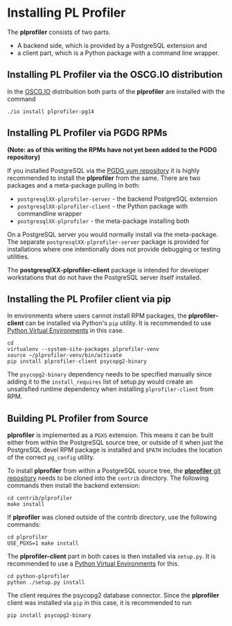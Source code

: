 Installing PL Profiler
======================

The **plprofiler** consists of two parts.
* A backend side, which is provided by a PostgreSQL extension and
* a client part, which is a Python package with a command line wrapper.

Installing PL Profiler via the OSCG.IO distribution
---------------------------------------------------

In the [OSCG.IO](https://oscg.io/) distribuition both parts of the **plprofiler** are installed with the command

```
./io install plprofiler-pg14
```

Installing PL Profiler via PGDG RPMs
------------------------------------

**(Note: as of this writing the RPMs have not yet been added to the PGDG repository)**

If you installed PostgreSQL via the [PGDG yum repository](https://yum.postgresql.org/) it is highly recommended to install the **plprofiler** from the same. There are two packages and a meta-package pulling in both:
* `postgresqlXX-plprofiler-server` - the backend PostgreSQL extension
* `postgresqlXX-plprofiler-client` - the Python package with commandline wrapper
* `postgresqlXX-plprofiler` - the meta-package installing both

On a PostgreSQL server you would normally install via the meta-package. The separate `postgresqlXX-plprofiler-server` package is provided for installations where one intentionally does not provide debugging or testing utilities.

The **postgresqlXX-plprofiler-client** package is intended for developer workstations that do not have the PostgreSQL server itself installed.

Installing the PL Profiler client via pip
-----------------------------------------

In environments where users cannot install RPM packages, the **plprofiler-client** can be installed via Python's `pip` utility. It is recommended to use [Python Virtual Environments](https://docs.python.org/3/library/venv.html) in this case.

```
cd
virtualenv --system-site-packages plprofiler-venv
source ~/plprofiler-venv/bin/activate
pip install plprofiler-client psycopg2-binary
```

The `psycopg2-binary` dependency needs to be specified manually since adding it to the `install_requires` list of setup.py would create an unsatisfied runtime dependency when installing `plprofiler-client` from RPM.

Building PL Profiler from Source
--------------------------------

**plprofiler** is implemented as a `PGXS` extension. This means it can be built either from within the PostgreSQL source tree, or outside of it when just the PostgreSQL devel RPM package is installed and `$PATH` includes the location of the correct `pg_config` utility.

To install **plprofiler** from within a PostgreSQL source tree, the [**plprofiler** git repository](https://github.com/bigsql/plprofiler.git) needs to be cloned into the `contrib` directory. The following commands then install the backend extension:

```
cd contrib/plprofiler
make install
```

If **plprofiler** was cloned outside of the contrib directory, use the following commands:

```
cd plprofiler
USE_PGXS=1 make install
```

The **plprofiler-client** part in both cases is then installed via `setup.py`. It is recommended to use a [Python Virtual Environments](https://docs.python.org/3/library/venv.html) for this.

```
cd python-plprofiler
python ./setup.py install
```

The client requires the psycopg2 database connector. Since the **plprofiler** client was installed via `pip` in this case, it is recommended to run

```
pip install psycopg2-binary
```

